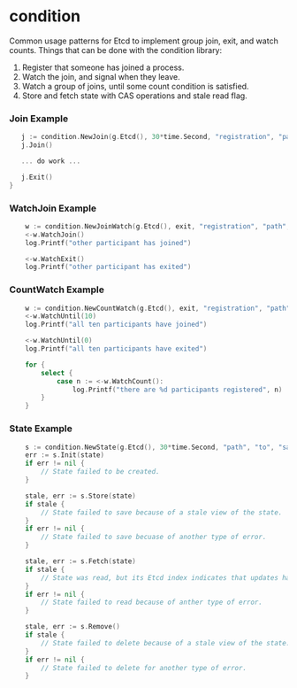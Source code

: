 condition
=========

Common usage patterns for Etcd to implement group join, exit, and watch counts.
Things that can be done with the condition library:

 1. Register that someone has joined a process.
 1. Watch the join, and signal when they leave.
 1. Watch a group of joins, until some count condition is satisfied.
 1. Store and fetch state with CAS operations and stale read flag.

### Join Example
 ```go
    j := condition.NewJoin(g.Etcd(), 30*time.Second, "registration", "path", "in", "etcd")
    j.Join()

    ... do work ...

    j.Exit()
}
```

### WatchJoin Example
```go
	w := condition.NewJoinWatch(g.Etcd(), exit, "registration", "path", "to", "watch")
	<-w.WatchJoin()
	log.Printf("other participant has joined")

	<-w.WatchExit()
	log.Printf("other participant has exited")
```

### CountWatch Example
```go
	w := condition.NewCountWatch(g.Etcd(), exit, "registration", "path", "to", "watch")
	<-w.WatchUntil(10)
	log.Printf("all ten participants have joined")

	<-w.WatchUntil(0)
	log.Printf("all ten participants have exited")

	for {
		select {
			case n := <-w.WatchCount():
				log.Printf("there are %d participants registered", n)
		}
	}
```

### State Example
```go
	s := condition.NewState(g.Etcd(), 30*time.Second, "path", "to", "saved", "state")
	err := s.Init(state)
	if err != nil {
		// State failed to be created.
	}

	stale, err := s.Store(state)
	if stale {
		// State failed to save because of a stale view of the state.
	}
	if err != nil {
		// State failed to save becuase of another type of error.
	}

	stale, err := s.Fetch(state)
	if stale {
		// State was read, but its Etcd index indicates that updates happened.
	}
	if err != nil {
		// State failed to read because of anther type of error.
	}

	stale, err := s.Remove()
	if stale {
		// State failed to delete because of a stale view of the state.
	}
	if err != nil {
		// State failed to delete for another type of error.
	}
```